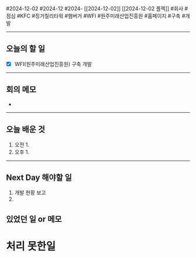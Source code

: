 #2024-12-02 #2024-12 #2024- [[2024-12-02]] [[2024-12-02 플젝]]
#회사 #점심 #KFC #징거칠리타워 #햄버거 
#WFI #원주미래산업진흥원 #홈페이지 #구축 #개발

---
## 오늘의 할 일
- [x] WFI(원주미래산업진흥원) 구축 개발
---
## 회의 메모
- 
---
## 오늘 배운 것
1. 오전
    1. 
2. 오후
    1. 
---
## Next Day 해야할 일
1. 개발 현황 보고
2. 


## 있었던 일 or 메모


# 처리 못한일